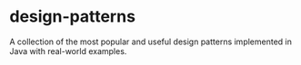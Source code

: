 # design-patterns
A collection of the most popular and useful design patterns implemented in Java with real-world examples.
